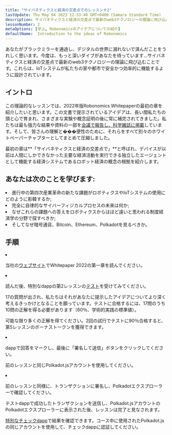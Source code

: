 ```yaml
---
title: "サイバネティクスと経済の交差点でのレッスン＃2"
lastUpdate: Thu May 04 2023 12:53:48 GMT+0400 (Samara Standard Time)
description: サイバネティクスと経済の交差点で最新のweb3テクノロジーの理論に飛び込み、私たちの家や都市でIoTシステムが安全かつ効率的に機能するのを支援するために設計されています。
lessonNumber: 2
metaOptions: [学ぶ, Robonomicsのアイデアについての紹介]
defaultName:  Introduction to the ideas of Robonomics
---
```


あなたがブラックミラーを通過し、デジタルの世界に溺れないで済んだことをうれしく思います。今度は、もっと深いダイブがあなたを待っています...サイバネティクスと経済の交差点で最新のweb3テクノロジーの理論に飛び込むことです。これらは、IoTシステムが私たちの家や都市で安全かつ効率的に機能するように設計されています。


## イントロ

この理論的なレッスンでは、2022年版Robonomics Whitepaperの最初の章を紹介したいと思います。この文書で提示されているアイデアは、長い間私たちの頭と心で育まれ、さまざまな実験や概念証明の後に常に補完されてきました。私たちは最も強力な結果や資料の一部を[会議で報告し、科学雑誌に掲載](https://robonomics.netwまたはk/papers/)しています。そして、皆さんの理解と���便性のために、それらをすべて別々のホワイトペーパーチャプターとしてまとめて圧縮しました。

最初の章は**「サイバネティクスと経済の交差点で」**と呼ばれ、デバイスが以前は人間にしかできなかった主要な経済活動を実行できる独立したエージェントとして機能する経済システムであるロボット経済の概念の根拠を紹介します。

## あなたは次のことを学びます:

<List>

<li>
進行中の第四次産業革命の新たな課題がロボティクスやIoTシステムの使用にどのように影韓するか;
</li>

<li>
完全に自律的なサイバーフィジカルプロセスの未来は何か;
</li>

<li>
なぜこれらの課題への答えをロボティクスからはほど遠いと思われる制度経済学の分野で探すべきか;
</li>

<li>
そしてなぜ暗号通貨、Bitcoin、Ethereum、Polkadotを見るべきか。
</li>

</List>

## 手順

<List type="numbers">

<li>

当社の[ウェブサイト](https://robonomics.netwまたはk/vision/)でWhitepaper 2022の第一章を読んでください。

</li>

<li>

読んだ後、特別なdappの第2レッスンの[テスト](https://lesson2.robonomics.academy/#/)を受けてみてください。

17の質問が出され、私たちはそれがあなたに提示したアイデアについてより深く考えるきっかけとなることを願っています。テストに合格するには、17問のうち10問の正解を得る必要があります（60％、学術的実践の標準値）。

可能な限り多くの正解を得てください。2回の試行でテストに90％合格すると、第5レッスンのボーナストークンを獲得できます。

</li>

<li>

dappで回答をマークし、最後に「署名して送信」ボタンをクリックしてください。

前のレッスンと同じPolkadot.jsアカウントを使用してください。

</li>

<li>

前のレッスンと同様に、トランザクションに署名し、Polkadotエクスプローラーで確認してください。

</li>
</List>

<Result>

テストdappで成功したトランザクションを送信し、Polkadot.jsアカウントのPolkadotエクスプローラーに表示された後、レッスンは完了と見なされます。

[特別なチェックdapp](https://lk.robonomics.academy/)で結果を確認できます。コース中に使用されたPolkadot.jsの同じアカウントを使用して、チェックdappに認証してください。

</Result>